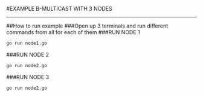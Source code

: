 #EXAMPLE B-MULTICAST WITH 3 NODES

---
##How to run example
###Open up 3 terminals and run different commands  from all for each of them
###RUN NODE 1
```bash
go run node1.go 
```
###RUN NODE 2
```bash
go run node2.go 
```
###RUN NODE 3
```bash
go run node2.go 
```

